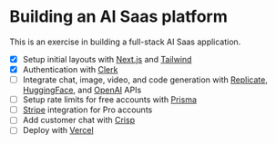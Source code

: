# Building an AI Saas platform

This is an exercise in building a full-stack AI Saas application. 

- [x]  Setup initial layouts with [Next.js](https://nextjs.org/) and [Tailwind](https://tailwindcss.com/)
- [x]  Authentication with [Clerk](https://clerk.com/)
- [ ]  Integrate chat, image, video, and code generation with [Replicate](https://replicate.com/), [HuggingFace](https://huggingface.co/), and [OpenAI](https://openai.com/blog/openai-api) APIs
- [ ]  Setup rate limits for free accounts with [Prisma](https://www.prisma.io/)
- [ ]  [Stripe](https://stripe.com/en-de) integration for Pro accounts
- [ ]  Add customer chat with [Crisp](https://crisp.chat/en/)
- [ ]  Deploy with [Vercel](https://vercel.com/)
